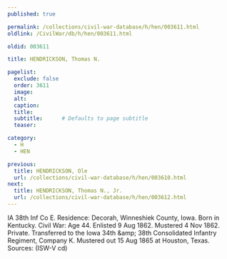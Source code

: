 ```yaml
---
published: true

permalink: /collections/civil-war-database/h/hen/003611.html
oldlink: /CivilWar/db/h/hen/003611.html

oldid: 003611

title: HENDRICKSON, Thomas N.

pagelist:
  exclude: false
  order: 3611
  image: 
  alt:
  caption:
  title:
  subtitle:      # Defaults to page subtitle
  teaser:

category: 
  - H 
  - HEN

previous:
  title: HENDRICKSON, Ole
  url: /collections/civil-war-database/h/hen/003610.html  
next:
  title: HENDRICKSON, Thomas N., Jr.
  url: /collections/civil-war-database/h/hen/003612.html   
---
```

IA 38th Inf Co E. Residence: Decorah, Winneshiek County, Iowa. Born in Kentucky. Civil War: Age 44. Enlisted 9 Aug 1862. Mustered 4 Nov 1862. Private. Transferred to the Iowa 34th &amp;amp; 38th Consolidated Infantry Regiment, Company K. Mustered out 15 Aug 1865 at Houston, Texas. Sources: (ISW-V cd)